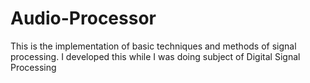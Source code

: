 # Audio-Processor
This is the implementation of basic techniques and methods of signal processing. I developed this while I was doing subject of Digital Signal Processing
